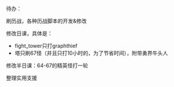 待办：

刷历战，各种历战脚本的开发&修改

修改日课，具体是：
- fight_tower只打graphthief
- 塔只刷67怪（并且只打10小时的，为了节省时间），附带勇界牛头人

修改半日课：64-67的精英怪打一轮

整理实用支援
